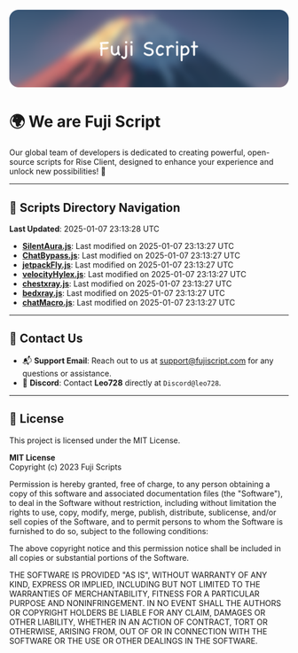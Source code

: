 ![Banner](.github/b.webp)

# 🌍 **We are Fuji Script**

Our global team of developers is dedicated to creating powerful, open-source scripts for Rise Client, designed to enhance your experience and unlock new possibilities! 🌟

---
<!-- SCRIPTS_NAVIGATION_START -->
## 📂 **Scripts Directory Navigation**

**Last Updated**: 2025-01-07 23:13:28 UTC

- **[SilentAura.js](scripts/SilentAura.js)**: Last modified on 2025-01-07 23:13:27 UTC
- **[ChatBypass.js](scripts/ChatBypass.js)**: Last modified on 2025-01-07 23:13:27 UTC
- **[jetpackFly.js](scripts/jetpackFly.js)**: Last modified on 2025-01-07 23:13:27 UTC
- **[velocityHylex.js](scripts/velocityHylex.js)**: Last modified on 2025-01-07 23:13:27 UTC
- **[chestxray.js](scripts/chestxray.js)**: Last modified on 2025-01-07 23:13:27 UTC
- **[bedxray.js](scripts/bedxray.js)**: Last modified on 2025-01-07 23:13:27 UTC
- **[chatMacro.js](scripts/chatMacro.js)**: Last modified on 2025-01-07 23:13:27 UTC

<!-- SCRIPTS_NAVIGATION_END -->

---

## 💬 **Contact Us**  
- 📬 **Support Email**: Reach out to us at [support@fujiscript.com](mailto:support@fujiscript.com) for any questions or assistance.  
- 💬 **Discord**: Contact **Leo728** directly at `Discord@leo728`.

---

## 📜 **License**

This project is licensed under the MIT License.  

**MIT License**  
Copyright (c) 2023 Fuji Scripts  

Permission is hereby granted, free of charge, to any person obtaining a copy of this software and associated documentation files (the "Software"), to deal in the Software without restriction, including without limitation the rights to use, copy, modify, merge, publish, distribute, sublicense, and/or sell copies of the Software, and to permit persons to whom the Software is furnished to do so, subject to the following conditions:  

The above copyright notice and this permission notice shall be included in all copies or substantial portions of the Software.  

THE SOFTWARE IS PROVIDED "AS IS", WITHOUT WARRANTY OF ANY KIND, EXPRESS OR IMPLIED, INCLUDING BUT NOT LIMITED TO THE WARRANTIES OF MERCHANTABILITY, FITNESS FOR A PARTICULAR PURPOSE AND NONINFRINGEMENT. IN NO EVENT SHALL THE AUTHORS OR COPYRIGHT HOLDERS BE LIABLE FOR ANY CLAIM, DAMAGES OR OTHER LIABILITY, WHETHER IN AN ACTION OF CONTRACT, TORT OR OTHERWISE, ARISING FROM, OUT OF OR IN CONNECTION WITH THE SOFTWARE OR THE USE OR OTHER DEALINGS IN THE SOFTWARE.  
